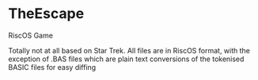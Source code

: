 # TheEscape
RiscOS Game

Totally not at all based on Star Trek. All files are in RiscOS format, with the exception of .BAS files which are plain text conversions of the tokenised BASIC files for easy diffing
